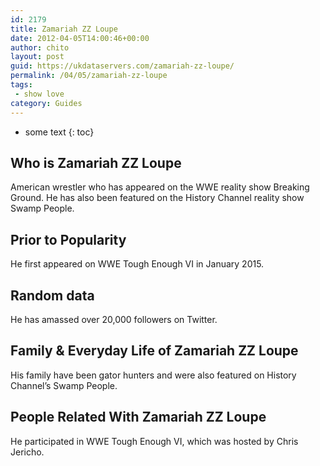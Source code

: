 ```yaml
---
id: 2179
title: Zamariah ZZ Loupe
date: 2012-04-05T14:00:46+00:00
author: chito
layout: post
guid: https://ukdataservers.com/zamariah-zz-loupe/
permalink: /04/05/zamariah-zz-loupe
tags:
 - show love
category: Guides
---
```


* some text
{: toc}
          
          
## Who is  Zamariah ZZ Loupe
                  
                  
                  
American wrestler who has appeared on the WWE reality show Breaking Ground. He has also been featured on the History Channel reality show Swamp People.
                  
                
                
                
## Prior to Popularity 
                  
                  
                  
He first appeared on WWE Tough Enough VI in January 2015.
                  
                
                
                
## Random data 
                  
                  
                  
He has amassed over 20,000 followers on Twitter.
                  
                
                
                
## Family & Everyday Life of Zamariah ZZ Loupe
                  
                  
                  
His family have been gator hunters and were also featured on History Channel&#8217;s Swamp People.
                  
                
                
                
## People Related With  Zamariah ZZ Loupe
                  
                  
                  
He participated in WWE Tough Enough VI, which was hosted by Chris Jericho.
                  
                
              
            
          
          
          
    
    
  
